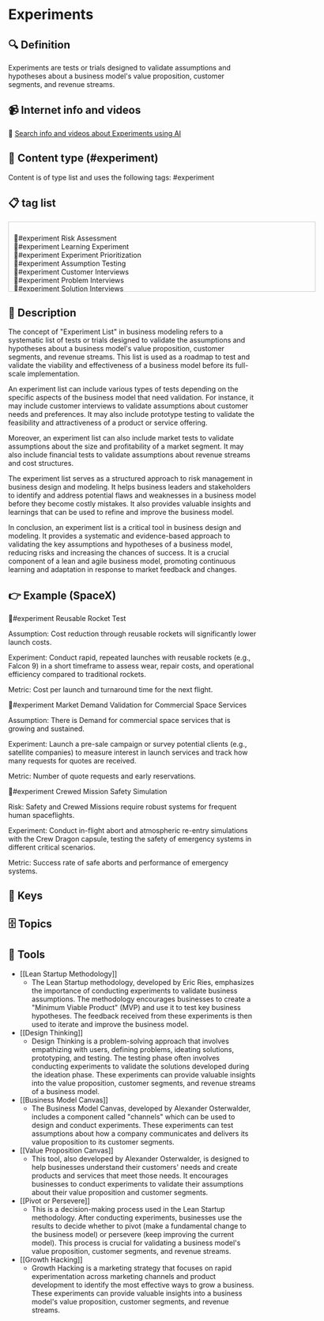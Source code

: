
# Experiments


## 🔍 Definition
Experiments are tests or trials designed to validate assumptions and hypotheses about a business model's value proposition, customer segments, and revenue streams.


## 📹 Internet info and videos
🤖 [Search info and videos about Experiments using AI](https://www.perplexity.ai/search?q=videos+about+Experiments:+Experiments+are+tests+or+trials+designed+to+validate+assumptions+and+hypotheses+about+a+business+model's+value+proposition,+customer+segments,+and+revenue+streams.
)

## 📰 Content type (#experiment)
Content is of type list and uses the following tags: #experiment



## 📋 tag list

<div style='max-height: 120px; overflow-y: auto; border: 1px solid #ccc; padding: 10px; width: 600px;'>
  <ul style='list-style-type: none; padding-left: 0;'>


<li>🧪#experiment  Risk Assessment</li>
<li>🧪#experiment  Learning Experiment</li>
<li>🧪#experiment  Experiment Prioritization</li>
<li>🧪#experiment  Assumption Testing</li>
<li>🧪#experiment  Customer Interviews</li>
<li>🧪#experiment  Problem Interviews</li>
<li>🧪#experiment  Solution Interviews</li>
<li>🧪#experiment  Online Surveys</li>
<li>🧪#experiment  Value Proposition Experiment</li>
<li>🧪#experiment  Value Proposition Testing</li>
<li>🧪#experiment  Value Proposition Evaluation</li>
<li>🧪#experiment  Minimum Desirable Product (MDP)</li>
<li>🧪#experiment  Landing Pages and Lead Capture</li>
<li>🧪#experiment  Problem-Solution Fit</li>
<li>🧪#experiment  Problem-Solution Fit Testing</li>
<li>🧪#experiment  Customer Validation</li>
<li>🧪#experiment  Customer Development</li>
<li>🧪#experiment  Minimum Viable Product (MVP)</li>
<li>🧪#experiment  Pretotyping</li>
<li>🧪#experiment  The Mechanical Turk</li>
<li>🧪#experiment  The Pinocchio</li>
<li>🧪#experiment  The Minimalist Manual</li>
<li>🧪#experiment  The Provincial</li>
<li>🧪#experiment  The One Night Stand</li>
<li>🧪#experiment  The Fake Door</li>
<li>🧪#experiment  The Pretend-a-Co</li>
<li>🧪#experiment  Usability Testing</li>
<li>🧪#experiment  Technical Validation</li>
<li>🧪#experiment  Monetization Experiment</li>
<li>🧪#experiment  Price Acceptance Testing</li>
<li>🧪#experiment  Pricing Experiment</li>
<li>🧪#experiment  Revenue Streams Evaluation</li>
<li>🧪#experiment  Economic Viability Analysis</li>
<li>🧪#experiment  Product-Market Fit</li>
<li>🧪#experiment  Product-Market Fit Assessment</li>
<li>🧪#experiment  Product Development Iteration</li>
<li>🧪#experiment  Segmentation Experiment</li>
<li>🧪#experiment  Customer Lifecycle Evaluation</li>
<li>🧪#experiment  Customer Acquisition Experiment</li>
<li>🧪#experiment  Customer Experience Experiment</li>
<li>🧪#experiment  Sales Copy Testing</li>
<li>🧪#experiment  Sales Funnel Optimization Experiment</li>
<li>🧪#experiment  A-B Testing</li>
<li>🧪#experiment  Pirate Metrics Tracking</li>
<li>🧪#experiment  MVP Development</li>
<li>🧪#experiment  Lean Marketing Experiments</li>
<li>🧪#experiment  Initial Traction Evaluation</li>
<li>🧪#experiment  Customer Acquisition Cost Analysis</li>
<li>🧪#experiment  Continuous Customer Feedback</li>
<li>🧪#experiment  Strategic Collaborations Experiment</li>
<li>🧪#experiment  Shared Value Generation Experiment</li>
<li>🧪#experiment  Marketing ROI Analysis</li>
<li>🧪#experiment  Marketing Channels Experiment</li>
<li>🧪#experiment  International Expansion Experiment</li>
<li>🧪#experiment  Customer Retention Experiment</li>
<li>🧪#experiment  Supply Chain Analysis</li>
<li>🧪#experiment  Scalability Testing</li>
<li>🧪#experiment  Revenue Model Evaluation</li>
<li>🧪#experiment  Prototyping and Concept Testing</li>
<li>🧪#experiment  Pre-sales or Pre-orders</li>
<li>🧪#experiment  Positioning Testing</li>
<li>🧪#experiment  Partnership Experiments</li>
<li>🧪#experiment  Marketing Experiments</li>
<li>🧪#experiment  Market Validation</li>
<li>🧪#experiment  Keyword Analysis</li>
<li>🧪#experiment  International Market Validation</li>
<li>🧪#experiment  Lean Analytics</li>
<li>🧪#experiment  Upselling and Cross-selling Experiment</li>
<li>🧪#experiment  Geographical Localization Experiments</li>
<li>🧪#experiment  Expansion Potential Evaluation</li>
<li>🧪#experiment  Customer Service Feedback Analysis</li>
<li>🧪#experiment  Competitor Analysis</li>
<li>🧪#experiment  Branding Experiments</li>
<li>🧪#experiment  Affiliate Programs</li>

  </ul>
</div>

## 📖 Description
The concept of "Experiment List" in business modeling refers to a systematic list of tests or trials designed to validate the assumptions and hypotheses about a business model's value proposition, customer segments, and revenue streams. This list is used as a roadmap to test and validate the viability and effectiveness of a business model before its full-scale implementation.

An experiment list can include various types of tests depending on the specific aspects of the business model that need validation. For instance, it may include customer interviews to validate assumptions about customer needs and preferences. It may also include prototype testing to validate the feasibility and attractiveness of a product or service offering.

Moreover, an experiment list can also include market tests to validate assumptions about the size and profitability of a market segment. It may also include financial tests to validate assumptions about revenue streams and cost structures.

The experiment list serves as a structured approach to risk management in business design and modeling. It helps business leaders and stakeholders to identify and address potential flaws and weaknesses in a business model before they become costly mistakes. It also provides valuable insights and learnings that can be used to refine and improve the business model.

In conclusion, an experiment list is a critical tool in business design and modeling. It provides a systematic and evidence-based approach to validating the key assumptions and hypotheses of a business model, reducing risks and increasing the chances of success. It is a crucial component of a lean and agile business model, promoting continuous learning and adaptation in response to market feedback and changes.

## 👉 Example (SpaceX)

🧪#experiment Reusable Rocket Test

Assumption: Cost reduction through reusable rockets will significantly lower launch costs.

Experiment: Conduct rapid, repeated launches with reusable rockets (e.g., Falcon 9) in a short timeframe to assess wear, repair costs, and operational efficiency compared to traditional rockets.

Metric: Cost per launch and turnaround time for the next flight.

🧪#experiment Market Demand Validation for Commercial Space Services

Assumption: There is Demand for commercial space services that is growing and sustained.

Experiment: Launch a pre-sale campaign or survey potential clients (e.g., satellite companies) to measure interest in launch services and track how many requests for quotes are received.

Metric: Number of quote requests and early reservations.

🧪#experiment Crewed Mission Safety Simulation

Risk: Safety and Crewed Missions require robust systems for frequent human spaceflights.

Experiment: Conduct in-flight abort and atmospheric re-entry simulations with the Crew Dragon capsule, testing the safety of emergency systems in different critical scenarios.

Metric: Success rate of safe aborts and performance of emergency systems.

## 🔑 Keys



## 🗄️ Topics


## 🧰 Tools
- [[Lean Startup Methodology]]
  - The Lean Startup methodology, developed by Eric Ries, emphasizes the importance of conducting experiments to validate business assumptions. The methodology encourages businesses to create a "Minimum Viable Product" (MVP) and use it to test key business hypotheses. The feedback received from these experiments is then used to iterate and improve the business model.
- [[Design Thinking]]
  - Design Thinking is a problem-solving approach that involves empathizing with users, defining problems, ideating solutions, prototyping, and testing. The testing phase often involves conducting experiments to validate the solutions developed during the ideation phase. These experiments can provide valuable insights into the value proposition, customer segments, and revenue streams of a business model.
- [[Business Model Canvas]]
  - The Business Model Canvas, developed by Alexander Osterwalder, includes a component called "channels" which can be used to design and conduct experiments. These experiments can test assumptions about how a company communicates and delivers its value proposition to its customer segments.
- [[Value Proposition Canvas]]
  - This tool, also developed by Alexander Osterwalder, is designed to help businesses understand their customers' needs and create products and services that meet those needs. It encourages businesses to conduct experiments to validate their assumptions about their value proposition and customer segments.
- [[Pivot or Persevere]]
  - This is a decision-making process used in the Lean Startup methodology. After conducting experiments, businesses use the results to decide whether to pivot (make a fundamental change to the business model) or persevere (keep improving the current model). This process is crucial for validating a business model's value proposition, customer segments, and revenue streams.
- [[Growth Hacking]]
  - Growth Hacking is a marketing strategy that focuses on rapid experimentation across marketing channels and product development to identify the most effective ways to grow a business. These experiments can provide valuable insights into a business model's value proposition, customer segments, and revenue streams.
